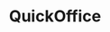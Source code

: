 ---
inv_num: 2013-196
add_credit:
url: 2013-196-quickoffice
title: QuickOffice
year: '2013'
display_year: '2013'
medium: 'Samsung Galaxy Tab 3 (SM-T310), three HTC Wildfile S (Metro PCS) cell phones,
  two Samsung Galaxy Prevail II cell phones, cell phone display security devices,
  table, twist ties, Super Mario Clouds (2002-) & F1 Racer (2004) aka Super Landscape
  #1 (2005) Nintendo Entertainment System .nes Roms, Android OS Nintendo Entertainment
  System emulators'
dims:
pitch: 'Re-staging of my old(ish) NES works on emulators running on cell phones. Actually,...
  re-staging of Super Landscape #1 which is Super Mario Clouds and F1 Racer smashed
  together into a nu work. On and on,...'
ps:
live_url:
youtube:
related_code:
subheading:
download:
commission:
layout: things-i-made
---